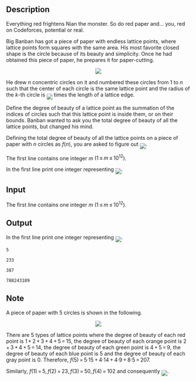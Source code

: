 ## Description

<div><p><span class="tex-font-style-it">Everything red frightens Nian the monster. So do red paper and... you, red on Codeforces, potential or real.</span></p><p>Big Banban has got a piece of paper with endless lattice points, where lattice points form squares with the same area. His most favorite closed shape is the circle because of its beauty and simplicity. Once he had obtained this piece of paper, he prepares it for paper-cutting.</p><center> <img class="tex-graphics" src="file://JjRqUXvR.png" style="max-width: 100.0%;max-height: 100.0%;"> </center><p>He drew <span class="tex-span"><i>n</i></span> concentric circles on it and numbered these circles from <span class="tex-span">1</span> to <span class="tex-span"><i>n</i></span> such that the center of each circle is the same lattice point and the radius of the <span class="tex-span"><i>k</i></span>-th circle is <img align="middle" class="tex-formula" src="file://hSKx4gWl.png" style="max-width: 100.0%;max-height: 100.0%;"> times the length of a lattice edge.</p><p>Define the degree of beauty of a lattice point as the summation of the <span class="tex-font-style-bf">indices</span> of circles such that this lattice point is inside them, or on their bounds. Banban wanted to ask you the total degree of beauty of all the lattice points, but changed his mind.</p><p>Defining the total degree of beauty of all the lattice points on a piece of paper with <span class="tex-span"><i>n</i></span> circles as <span class="tex-span"><i>f</i>(<i>n</i>)</span>, you are asked to figure out <img align="middle" class="tex-formula" src="file://9BKab6C9.png" style="max-width: 100.0%;max-height: 100.0%;">.</p></div><div class="input-specification"><p>The first line contains one integer <span class="tex-span"><i>m</i></span> <span class="tex-span">(1 ≤ <i>m</i> ≤ 10<sup class="upper-index">12</sup>)</span>.</p></div><div class="output-specification"><p>In the first line print one integer representing <img align="middle" class="tex-formula" src="file://9OG8LKCv.png" style="max-width: 100.0%;max-height: 100.0%;">.</p></div>

## Input

<p>The first line contains one integer <span class="tex-span"><i>m</i></span> <span class="tex-span">(1 ≤ <i>m</i> ≤ 10<sup class="upper-index">12</sup>)</span>.</p>

## Output

<p>In the first line print one integer representing <img align="middle" class="tex-formula" src="file://9OG8LKCv.png" style="max-width: 100.0%;max-height: 100.0%;">.</p>





```input1
5

```




```input2
233

```




```output1
387

```




```output2
788243189

```



## Note

<p>A piece of paper with <span class="tex-span">5</span> circles is shown in the following.</p><center> <img class="tex-graphics" src="file://CeelS9jZ.png" style="max-width: 100.0%;max-height: 100.0%;"> </center><p>There are <span class="tex-span">5</span> types of lattice points where the degree of beauty of each red point is <span class="tex-span">1 + 2 + 3 + 4 + 5 = 15</span>, the degree of beauty of each orange point is <span class="tex-span">2 + 3 + 4 + 5 = 14</span>, the degree of beauty of each green point is <span class="tex-span">4 + 5 = 9</span>, the degree of beauty of each blue point is <span class="tex-span">5</span> and the degree of beauty of each gray point is <span class="tex-span">0</span>. Therefore, <span class="tex-span"><i>f</i>(5) = 5·15 + 4·14 + 4·9 + 8·5 = 207</span>.</p><p>Similarly, <span class="tex-span"><i>f</i>(1) = 5, <i>f</i>(2) = 23, <i>f</i>(3) = 50, <i>f</i>(4) = 102</span> and consequently <img align="middle" class="tex-formula" src="file://bmQcgUdx.png" style="max-width: 100.0%;max-height: 100.0%;">.</p>
